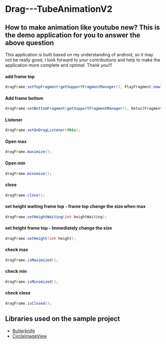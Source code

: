 # Drag---TubeAnimationV2

## How to make animation like youtube new? This is the demo application for you to answer the above question


This application is built based on my understanding of android, so it may not be really good, I look forward to your contributions and help to make the application more complete and optimal. Thank you!!!


#### add frame top
```java
dragFrame.setTopFragment(getSupportFragmentManager(), PlayFragment.newInstance());
```

#### Add frame bottom
```java
dragFrame.setBottomFragment(getSupportFragmentManager(), DetailFragment.newInstance());
```

#### Listener
```java
dragFrame.setOnDragListener(this);
```

#### Open max
```java
dragFrame.maximize();
```

#### Open min
```java
dragFrame.minimize();
```

#### close
```java
dragFrame.close();
```

#### set height waiting frame top - frame top change the size when max
```java
dragFrame.setHeightWaiting(int heightWaiting);
```

#### set height frame top - Immediately change the size
```java
dragFrame.setHeight(int height);
```

#### check max
```java
dragFrame.isMaximized();
```

#### check min
```java
dragFrame.isMinimized();
```

#### check close
```java
dragFrame.isClosed();
```




## Libraries used on the sample project

* [Butterknife](https://github.com/JakeWharton/butterknife) 
* [CircleImageView](https://github.com/hdodenhof/CircleImageView)
